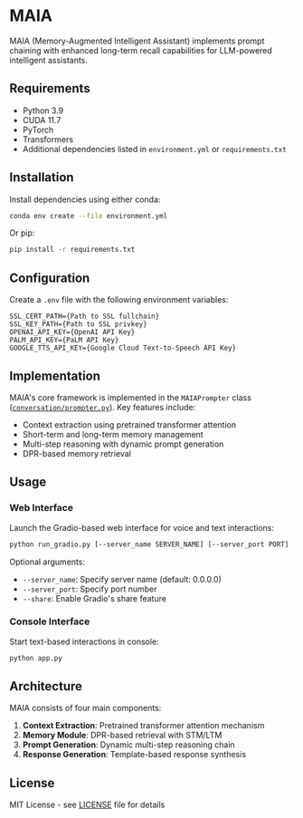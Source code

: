 # MAIA

MAIA (Memory-Augmented Intelligent Assistant) implements prompt chaining with enhanced long-term recall capabilities for LLM-powered intelligent assistants.

## Requirements

- Python 3.9
- CUDA 11.7
- PyTorch
- Transformers
- Additional dependencies listed in `environment.yml` or `requirements.txt`

## Installation

Install dependencies using either conda:
```bash
conda env create --file environment.yml
```
Or pip:
```bash
pip install -r requirements.txt
```

## Configuration

Create a `.env` file with the following environment variables:
```
SSL_CERT_PATH={Path to SSL fullchain}
SSL_KEY_PATH={Path to SSL privkey}
OPENAI_API_KEY={OpenAI API Key}
PALM_API_KEY={PaLM API Key}
GOOGLE_TTS_API_KEY={Google Cloud Text-to-Speech API Key}
```

## Implementation

MAIA's core framework is implemented in the `MAIAPrompter` class ([`conversation/prompter.py`](conversation/prompter.py)). Key features include:
- Context extraction using pretrained transformer attention
- Short-term and long-term memory management
- Multi-step reasoning with dynamic prompt generation
- DPR-based memory retrieval

## Usage

### Web Interface

Launch the Gradio-based web interface for voice and text interactions:
```bash
python run_gradio.py [--server_name SERVER_NAME] [--server_port PORT] [--share]
```
Optional arguments:
- `--server_name`: Specify server name (default: 0.0.0.0)
- `--server_port`: Specify port number
- `--share`: Enable Gradio's share feature

### Console Interface

Start text-based interactions in console:
```bash
python app.py
```

## Architecture

MAIA consists of four main components:
1. **Context Extraction**: Pretrained transformer attention mechanism
2. **Memory Module**: DPR-based retrieval with STM/LTM
3. **Prompt Generation**: Dynamic multi-step reasoning chain
4. **Response Generation**: Template-based response synthesis

## License

MIT License - see [LICENSE](LICENSE) file for details
